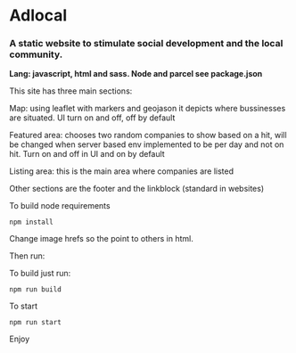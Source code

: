 # Adlocal


### A static website to stimulate social development and the local community.

**Lang: javascript, html and sass. Node and parcel see package.json**

This site has three main sections:

Map: using leaflet with markers and geojason it depicts where bussinesses are situated. UI turn on and off, off by default


Featured area: chooses two random companies to show based on a hit, will be changed when server based env implemented to be per day and not on hit. Turn on and off in UI and on by default


Listing area: this is the main area where companies are listed


Other sections are the footer and the linkblock (standard in websites)


To build node requirements

```
npm install
```

Change image hrefs so the point to others in html.

Then run:

To build just run:


```
npm run build
```

To start 


```
npm run start
```

Enjoy
